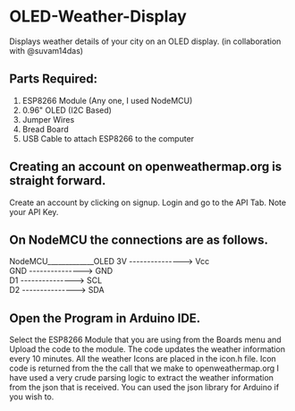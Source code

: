 # OLED-Weather-Display
Displays weather details of your city on an OLED display. (in collaboration with @suvam14das)

## Parts Required:
1. ESP8266 Module (Any one, I used NodeMCU)
2. 0.96" OLED (I2C Based)
3. Jumper Wires
4. Bread Board
5. USB Cable to attach ESP8266 to the computer

## Creating an account on openweathermap.org is straight forward.
Create an account by clicking on signup.
Login and go to the API Tab. Note your API Key.

## On NodeMCU the connections are as follows.
NodeMCU_____________OLED
3V  ---------------> Vcc <br />
GND ---------------> GND <br />
D1  ---------------> SCL <br />
D2  ---------------> SDA <br />

## Open the Program in Arduino IDE.
Select the ESP8266 Module that you are using from the Boards menu and Upload the code to the module.
The code updates the weather information every 10 minutes.
All the weather Icons are placed in the icon.h file.
Icon code is returned from the the call that we make to openweathermap.org
I have used a very crude parsing logic to extract the weather information from the json that is received.
You can used the json library for Arduino if you wish to.
